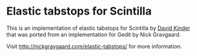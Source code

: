 # Elastic tabstops for Scintilla #

This is an implementation of elastic tabstops for Scintilla by [David Kinder](http://www.davidkinder.co.uk/) that was ported from an implementation for Gedit by Nick Gravgaard.

Visit http://nickgravgaard.com/elastic-tabstops/ for more information.
